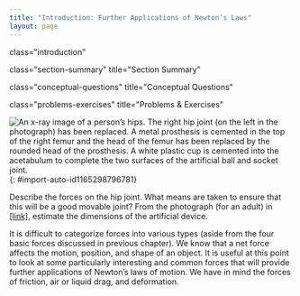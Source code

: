 ```yaml
---
title: "Introduction: Further Applications of Newton’s Laws"
layout: page
---
```



<cnx-pi data-type="cnx.flag.introduction"> class="introduction" </cnx-pi>

<cnx-pi data-type="cnx.eoc">class="section-summary" title="Section Summary"</cnx-pi>

<cnx-pi data-type="cnx.eoc">class="conceptual-questions" title="Conceptual Questions"</cnx-pi>

<cnx-pi data-type="cnx.eoc">class="problems-exercises" title="Problems &amp; Exercises"</cnx-pi>

 ![An x-ray image of a person&#x2019;s hips. The right hip joint (on the left in the photograph) has been replaced. A metal prosthesis is cemented in the top of the right femur and the head of the femur has been replaced by the rounded head of the prosthesis. A white plastic cup is cemented into the acetabulum to complete the two surfaces of the artificial ball and socket joint.](../resources/Figure_06_00_01.jpg "Total hip replacement surgery has become a common procedure. The head (or ball) of the patient&#x2019;s femur fits into a cup that has a hard plastic-like inner lining. (credit: National Institutes of Health, via Wikimedia Commons)"){: #import-auto-id1165298796781}

Describe the forces on the hip joint. What means are taken to ensure that this will be a good movable joint? From the photograph (for an adult) in [\[link\]](#import-auto-id1165298796781), estimate the dimensions of the artificial device.

It is difficult to categorize forces into various types (aside from the four basic forces discussed in previous chapter). We know that a net force affects the motion, position, and shape of an object. It is useful at this point to look at some particularly interesting and common forces that will provide further applications of Newton’s laws of motion. We have in mind the forces of friction, air or liquid drag, and deformation.

